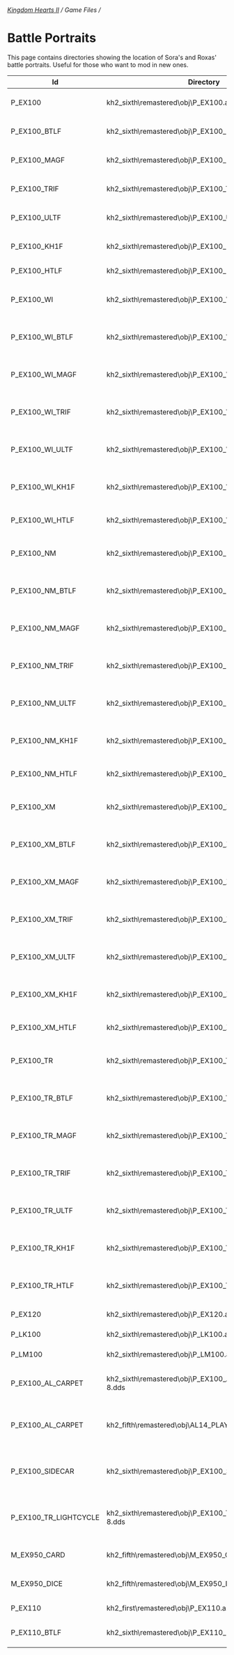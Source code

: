 ###### [Kingdom Hearts II](../index.md) / Game Files /

# Battle Portraits

This page contains directories showing the location of Sora's and Roxas' battle portraits. Useful for those who want to mod in new ones.

| Id                    | Directory                                                  | Notes                                       |
|-----------------------|------------------------------------------------------------|---------------------------------------------|
| P_EX100               | kh2_sixth\remastered\obj\P_EX100.a.us\-8.dds               | Sora - Base, Normal                         |
| P_EX100_BTLF          | kh2_sixth\remastered\obj\P_EX100_BTLF.a.us\-4.dds          | Sora - Base, Valor                          |
| P_EX100_MAGF          | kh2_sixth\remastered\obj\P_EX100_MAGF.a.us\-2.dds          | Sora - Base, Wisdom                         |
| P_EX100_TRIF          | kh2_sixth\remastered\obj\P_EX100_TRIF.a.us\-5.dds          | Sora - Base, Master                         |
| P_EX100_ULTF          | kh2_sixth\remastered\obj\P_EX100_ULTF.a.us\-10.dds         | Sora - Base, Final                          |
| P_EX100_KH1F          | kh2_sixth\remastered\obj\P_EX100_KH1F.a.us\-9.dds          | Sora - Base, Limit                          |
| P_EX100_HTLF          | kh2_sixth\remastered\obj\P_EX100_HTLF.a.us\-3.dds          | Sora - Base, Anti                           |
| P_EX100_WI            | kh2_sixth\remastered\obj\P_EX100_WI.a.us\-8.dds            | Sora - Timeless River, Normal               |
| P_EX100_WI_BTLF       | kh2_sixth\remastered\obj\P_EX100_WI_BTLF.a.us\-4.dds       | Sora - Timeless River, Valor                |
| P_EX100_WI_MAGF       | kh2_sixth\remastered\obj\P_EX100_WI_MAGF.a.us\-2.dds       | Sora - Timeless River, Wisdom               |
| P_EX100_WI_TRIF       | kh2_sixth\remastered\obj\P_EX100_WI_TRIF.a.us\-5.dds       | Sora - Timeless River, Master               |
| P_EX100_WI_ULTF       | kh2_sixth\remastered\obj\P_EX100_WI_ULTF.a.us\-10.dds      | Sora - Timeless River, Final                |
| P_EX100_WI_KH1F       | kh2_sixth\remastered\obj\P_EX100_WI_KH1F.a.us\-9.dds       | Sora - Timeless River, Limit                |
| P_EX100_WI_HTLF       | kh2_sixth\remastered\obj\P_EX100_WI_HTLF.a.us\-3.dds       | Sora - Timeless River, Anti                 |
| P_EX100_NM            | kh2_sixth\remastered\obj\P_EX100_NM.a.us\-8.dds            | Sora - Halloween Town, Normal               |
| P_EX100_NM_BTLF       | kh2_sixth\remastered\obj\P_EX100_NM_BTLF.a.us\-4.dds       | Sora - Halloween Town, Valor                |
| P_EX100_NM_MAGF       | kh2_sixth\remastered\obj\P_EX100_NM_MAGF.a.us\-2.dds       | Sora - Halloween Town, Wisdom               |
| P_EX100_NM_TRIF       | kh2_sixth\remastered\obj\P_EX100_NM_TRIF.a.us\-5.dds       | Sora - Halloween Town, Master               |
| P_EX100_NM_ULTF       | kh2_sixth\remastered\obj\P_EX100_NM_ULTF.a.us\-10.dds      | Sora - Halloween Town, Final                |
| P_EX100_NM_KH1F       | kh2_sixth\remastered\obj\P_EX100_NM_KH1F.a.us\-9.dds       | Sora - Halloween Town, Limit                |
| P_EX100_NM_HTLF       | kh2_sixth\remastered\obj\P_EX100_NM_HTLF.a.us\-3.dds       | Sora - Halloween Town, Anti                 |
| P_EX100_XM            | kh2_sixth\remastered\obj\P_EX100_XM.a.us\-8.dds            | Sora - Christmas Town, Normal               |
| P_EX100_XM_BTLF       | kh2_sixth\remastered\obj\P_EX100_XM_BTLF.a.us\-4.dds       | Sora - Christmas Town, Valor                |
| P_EX100_XM_MAGF       | kh2_sixth\remastered\obj\P_EX100_XM_MAGF.a.us\-2.dds       | Sora - Christmas Town, Wisdom               |
| P_EX100_XM_TRIF       | kh2_sixth\remastered\obj\P_EX100_XM_TRIF.a.us\-5.dds       | Sora - Christmas Town, Master               |
| P_EX100_XM_ULTF       | kh2_sixth\remastered\obj\P_EX100_XM_ULTF.a.us\-10.dds      | Sora - Christmas Town, Final                |
| P_EX100_XM_KH1F       | kh2_sixth\remastered\obj\P_EX100_XM_KH1F.a.us\-9.dds       | Sora - Christmas Town, Limit                |
| P_EX100_XM_HTLF       | kh2_sixth\remastered\obj\P_EX100_XM_HTLF.a.us\-3.dds       | Sora - Christmas Town, Anti                 |
| P_EX100_TR            | kh2_sixth\remastered\obj\P_EX100_TR.a.us\-8.dds            | Sora - Space Paranoids, Normal              |
| P_EX100_TR_BTLF       | kh2_sixth\remastered\obj\P_EX100_TR_BTLF.a.us\-4.dds       | Sora - Space Paranoids, Valor               |
| P_EX100_TR_MAGF       | kh2_sixth\remastered\obj\P_EX100_TR_MAGF.a.us\-2.dds       | Sora - Space Paranoids, Wisdom              |
| P_EX100_TR_TRIF       | kh2_sixth\remastered\obj\P_EX100_TR_TRIF.a.us\-5.dds       | Sora - Space Paranoids, Master              |
| P_EX100_TR_ULTF       | kh2_sixth\remastered\obj\P_EX100_TR_ULTF.a.us\-10.dds      | Sora - Space Paranoids, Final               |
| P_EX100_TR_KH1F       | kh2_sixth\remastered\obj\P_EX100_TR_KH1F.a.us\-9.dds       | Sora - Space Paranoids, Limit               |
| P_EX100_TR_HTLF       | kh2_sixth\remastered\obj\P_EX100_TR_HTLF.a.us\-3.dds       | Sora - Space Paranoids, Anti                |
| P_EX120               | kh2_sixth\remastered\obj\P_EX120.a.us\-8.dds               | Sora - KH1 Outfit                           |
| P_LK100               | kh2_sixth\remastered\obj\P_LK100.a.us\-5.dds               | Sora - Lion                                 |
| P_LM100               | kh2_sixth\remastered\obj\P_LM100.a.us\-0.dds               | Sora - Atlantica                            |
| P_EX100_AL_CARPET     | kh2_sixth\remastered\obj\P_EX100_AL_CARPET.a.us\-8.dds     | Sora - Agrabah, Carpet Minigame             |
| P_EX100_AL_CARPET     | kh2_fifth\remastered\obj\AL14_PLAYER.a.us\-8.dds           | Sora - Agrabah, Carpet Minigame (Alt?)      |
| P_EX100_SIDECAR       | kh2_sixth\remastered\obj\P_EX100_SIDECAR.a.us\-8.dds       | Sora - Sidecar (Fighting Dragon Xemnas)     |
| P_EX100_TR_LIGHTCYCLE | kh2_sixth\remastered\obj\P_EX100_TR_LIGHTCYCLE.a.us\-8.dds | Sora - Space Paranoids, Lightcycle Minigame |
| M_EX950_CARD          | kh2_fifth\remastered\obj\M_EX950_CARD.a.us\-4.dds          | Sora - Luxord Card                          |
| M_EX950_DICE          | kh2_fifth\remastered\obj\M_EX950_DICE.a.us\-3.dds          | Sora - Lucord Dice                          |
| P_EX110               | kh2_first\remastered\obj\P_EX110.a.us\-0.dds               | Roxas - Normal                              |
| P_EX110_BTLF          | kh2_sixth\remastered\obj\P_EX110_BTLF.a.us\-0.dds          | Roxas - Double Keyblade                     |
